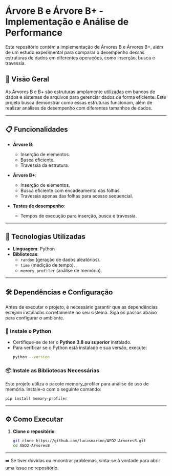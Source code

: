 # Árvore B e Árvore B+ - Implementação e Análise de Performance

Este repositório contém a implementação de Árvores B e Árvores B+, além de um estudo experimental para comparar o desempenho dessas estruturas de dados em diferentes operações, como inserção, busca e travessia.

## 🚀 Visão Geral

As Árvores B e B+ são estruturas amplamente utilizadas em bancos de dados e sistemas de arquivos para gerenciar dados de forma eficiente. Este projeto busca demonstrar como essas estruturas funcionam, além de realizar análises de desempenho com diferentes tamanhos de dados.

---

## 📋 Funcionalidades

- **Árvore B**:
  - Inserção de elementos.
  - Busca eficiente.
  - Travessia da estrutura.

- **Árvore B+**:
  - Inserção de elementos.
  - Busca eficiente com encadeamento das folhas.
  - Travessia apenas das folhas para acesso sequencial.

- **Testes de desempenho**:
  - Tempos de execução para inserção, busca e travessia.

---

## 🔧 Tecnologias Utilizadas

- **Linguagem**: Python
- **Bibliotecas**:
  - `random` (geração de dados aleatórios).
  - `time` (medição de tempo).
  - `memory_profiler` (análise de memória).

---

## 🛠️ Dependências e Configuração

Antes de executar o projeto, é necessário garantir que as dependências estejam instaladas corretamente no seu sistema. Siga os passos abaixo para configurar o ambiente.

### 🐍 Instale o Python
- Certifique-se de ter o **Python 3.8 ou superior** instalado.
- Para verificar se o Python está instalado e sua versão, execute:
  ```bash
  python --version

### 📦 Instale as Bibliotecas Necessárias
Este projeto utiliza o pacote memory_profiler para análise de uso de memória. Instale-o com o seguinte comando:
  ```bash
  pip install memory-profiler
```

---

## ⚙️ Como Executar

1. **Clone o repositório**:
   ```bash
   git clone https://github.com/lucasmarinn/AED2-ArvoresB.git
   cd AED2-ArvoresB

---

➡️ Se tiver dúvidas ou encontrar problemas, sinta-se à vontade para abrir uma issue no repositório. 
